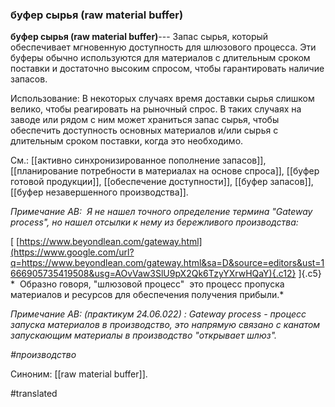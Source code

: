 ### буфер сырья (raw material buffer)

**буфер сырья (raw material buffer)**--- Запас сырья, который обеспечивает мгновенную доступность для шлюзового процесса. Эти буферы обычно используются для материалов с длительным сроком поставки и достаточно высоким спросом, чтобы гарантировать наличие запасов.

Использование: В некоторых случаях время доставки сырья слишком велико, чтобы реагировать на рыночный спрос. В таких случаях на заводе или рядом с ним может храниться запас сырья, чтобы обеспечить доступность основных материалов и/или сырья с длительным сроком поставки, когда это необходимо.

См.: [[активно синхронизированное пополнение запасов]], [[планирование потребности в материалах на основе спроса]], [[буфер готовой продукции]], [[обеспечение доступности]], [[буфер запасов]], [[буфер незавершенного производства]].

*Примечание АВ:  Я не нашел точного определение термина "Gateway process", но нашел отсылки к нему из бережливого производства:*

[ [https://www.beyondlean.com/gateway.html](https://www.google.com/url?q=https://www.beyondlean.com/gateway.html&sa=D&source=editors&ust=1666905735419508&usg=AOvVaw3SlU9pX2Qk6TzyYXrwHQaY){.c12} ]{.c5} *  Образно говоря, "шлюзовой процесс"  это процесс пропуска материалов и ресурсов для обеспечения получения прибыли.*

*Примечание АВ: (практикум 24.06.022) : Gateway process - процесс запуска материалов в производство, это напрямую связано с канатом запускающим материалы в производство "открывает шлюз".*

*\#производство*

Синоним: [[raw material buffer]].

#translated
